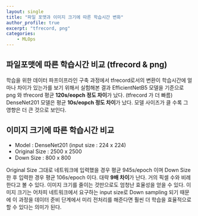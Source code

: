 ```yaml
---
layout: single
title: "파일 포맷과 이미지 크기에 따른 학습시간 변화"
author_profile: true
excerpt: "tfrecord, png"
categories:
    - MLOps
---
```



##  파일포맷에 따른 학습시간 비교 (tfrecord  & png)

학습을 위한 데이터 파프이프라인 구축 과정에서 tfrecord로서의 변환이 학습시간에 얼마나 차이가 있는가를 보기 위해서 실험해본 결과 EfficientNetB5 모델을 기준으로 png 와 tfrecord 평균 **120s/eopch 정도 차이**가 났다. (tfrecord 가 더 빠름) DenseNet201 모델은 평균 **10s/eopch 정도 차이**가 났다. 모델 사이즈가 클 수록 그 영향은 더 큰 것으로 보인다.


## 이미지 크기에 따른 학습시간 비교

- Model : DenseNet201 (input size : 224 x 224)
- Original Size : 2500 x 2500
- Down Size : 800 x 800

Original Size 그대로 네트워크에 입력했을 경우 평균 945s/epoch 이며 Down Size 한 후 입력한 경우 평균 106s/epoch 이다. 대략 **9배 차이**가 난다. 거의 픽셀 수와 비례한다고 볼 수 있다. 이미지 크기를 줄이는 것만으로도 엄청난 효율성을 얻을 수 있다. 이미지 크기는 어차피 네트워크에서 요구하는 input size로 Down sampling 되기 때문에 이 과정을 데이터 준비 단계에서 미리 전처리를 해준다면 훨씬 더 학습을 효율적으로 할 수 있다는 의미가 된다. 


